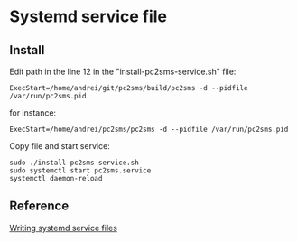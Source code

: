 # Systemd service file

## Install

Edit path in the line 12 in the "install-pc2sms-service.sh" file:

```
ExecStart=/home/andrei/git/pc2sms/build/pc2sms -d --pidfile /var/run/pc2sms.pid
```

for instance:

```
ExecStart=/home/andrei/pc2sms/pc2sms -d --pidfile /var/run/pc2sms.pid
```

Copy file and start service:

```
sudo ./install-pc2sms-service.sh
sudo systemctl start pc2sms.service
systemctl daemon-reload
```

## Reference

[Writing systemd service files](https://patrakov.blogspot.com/2011/01/writing-systemd-service-files.html)
